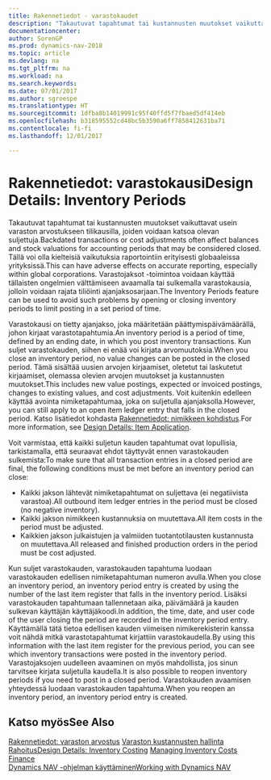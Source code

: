 ```yaml
---
title: Rakennetiedot - varastokaudet
description: "Takautuvat tapahtumat tai kustannusten muutokset vaikuttavat usein varaston arvostukseen tilikausilla, joiden voidaan katsoa olevan suljettuja. Tällä voi olla kielteisiä vaikutuksia raportointiin erityisesti globaaleissa yrityksissä. Varastojaksot -toimintoa voidaan käyttää tällaisten ongelmien välttämiseen avaamalla tai sulkemalla varastokausia, jolloin voidaan rajata tiliöinti ajanjaksosarjaan."
documentationcenter: 
author: SorenGP
ms.prod: dynamics-nav-2018
ms.topic: article
ms.devlang: na
ms.tgt_pltfrm: na
ms.workload: na
ms.search.keywords: 
ms.date: 07/01/2017
ms.author: sgroespe
ms.translationtype: HT
ms.sourcegitcommit: 1dfba8b14019991c95f40ffd5f7fbaed5df414eb
ms.openlocfilehash: b318595552cd48bc5b3590a6ff7858412631ba71
ms.contentlocale: fi-fi
ms.lasthandoff: 12/01/2017

---
```

# <a name="design-details-inventory-periods"></a><span data-ttu-id="9006e-105">Rakennetiedot: varastokausi</span><span class="sxs-lookup"><span data-stu-id="9006e-105">Design Details: Inventory Periods</span></span>
<span data-ttu-id="9006e-106">Takautuvat tapahtumat tai kustannusten muutokset vaikuttavat usein varaston arvostukseen tilikausilla, joiden voidaan katsoa olevan suljettuja.</span><span class="sxs-lookup"><span data-stu-id="9006e-106">Backdated transactions or cost adjustments often affect balances and stock valuations for accounting periods that may be considered closed.</span></span> <span data-ttu-id="9006e-107">Tällä voi olla kielteisiä vaikutuksia raportointiin erityisesti globaaleissa yrityksissä.</span><span class="sxs-lookup"><span data-stu-id="9006e-107">This can have adverse effects on accurate reporting, especially within global corporations.</span></span> <span data-ttu-id="9006e-108">Varastojaksot -toimintoa voidaan käyttää tällaisten ongelmien välttämiseen avaamalla tai sulkemalla varastokausia, jolloin voidaan rajata tiliöinti ajanjaksosarjaan.</span><span class="sxs-lookup"><span data-stu-id="9006e-108">The Inventory Periods feature can be used to avoid such problems by opening or closing inventory periods to limit posting in a set period of time.</span></span>  

 <span data-ttu-id="9006e-109">Varastokausi on tietty ajanjakso, joka määritetään päättymispäivämäärällä, johon kirjaat varastotapahtumia.</span><span class="sxs-lookup"><span data-stu-id="9006e-109">An inventory period is a period of time, defined by an ending date, in which you post inventory transactions.</span></span> <span data-ttu-id="9006e-110">Kun suljet varastokauden, siihen ei enää voi kirjata arvomuutoksia.</span><span class="sxs-lookup"><span data-stu-id="9006e-110">When you close an inventory period, no value changes can be posted in the closed period.</span></span> <span data-ttu-id="9006e-111">Tämä sisältää uusien arvojen kirjaamiset, oletetut tai laskutetut kirjaamiset, olemassa olevien arvojen muutokset ja kustannusten muutokset.</span><span class="sxs-lookup"><span data-stu-id="9006e-111">This includes new value postings, expected or invoiced postings, changes to existing values, and cost adjustments.</span></span> <span data-ttu-id="9006e-112">Voit kuitenkin edelleen käyttää avointa nimiketapahtumaa, joka on suljetulla ajanjaksolla.</span><span class="sxs-lookup"><span data-stu-id="9006e-112">However, you can still apply to an open item ledger entry that falls in the closed period.</span></span> <span data-ttu-id="9006e-113">Katso lisätiedot kohdasta [Rakennetiedot: nimikkeen kohdistus](design-details-item-application.md).</span><span class="sxs-lookup"><span data-stu-id="9006e-113">For more information, see [Design Details: Item Application](design-details-item-application.md).</span></span>  

 <span data-ttu-id="9006e-114">Voit varmistaa, että kaikki suljetun kauden tapahtumat ovat lopullisia, tarkistamalla, että seuraavat ehdot täyttyvät ennen varastokauden sulkemista:</span><span class="sxs-lookup"><span data-stu-id="9006e-114">To make sure that all transaction entries in a closed period are final, the following conditions must be met before an inventory period can close:</span></span>  

-   <span data-ttu-id="9006e-115">Kaikki jakson lähtevät nimiketapahtumat on suljettava (ei negatiivista varastoa).</span><span class="sxs-lookup"><span data-stu-id="9006e-115">All outbound item ledger entries in the period must be closed (no negative inventory).</span></span>  
-   <span data-ttu-id="9006e-116">Kaikki jakson nimikkeen kustannuksia on muutettava.</span><span class="sxs-lookup"><span data-stu-id="9006e-116">All item costs in the period must be adjusted.</span></span>  
-   <span data-ttu-id="9006e-117">Kaikkien jakson julkaistujen ja valmiiden tuotantotilausten kustannusta on muutettava.</span><span class="sxs-lookup"><span data-stu-id="9006e-117">All released and finished production orders in the period must be cost adjusted.</span></span>  

 <span data-ttu-id="9006e-118">Kun suljet varastokauden, varastokauden tapahtuma luodaan varastokauden edellisen nimiketapahtuman numeron avulla.</span><span class="sxs-lookup"><span data-stu-id="9006e-118">When you close an inventory period, an inventory period entry is created by using the number of the last item register that falls in the inventory period.</span></span> <span data-ttu-id="9006e-119">Lisäksi varastokauden tapahtumaan tallennetaan aika, päivämäärä ja kauden sulkevan käyttäjän käyttäjäkoodi.</span><span class="sxs-lookup"><span data-stu-id="9006e-119">In addition, the time, date, and user code of the user closing the period are recorded in the inventory period entry.</span></span> <span data-ttu-id="9006e-120">Käyttämällä tätä tietoa edellisen kauden viimeisen nimikerekisterin kanssa voit nähdä mitkä varastotapahtumat kirjattiin varastokaudella.</span><span class="sxs-lookup"><span data-stu-id="9006e-120">By using this information with the last item register for the previous period, you can see which inventory transactions were posted in the inventory period.</span></span> <span data-ttu-id="9006e-121">Varastojaksojen uudelleen avaaminen on myös mahdollista, jos sinun tarvitsee kirjata suljetulla kaudella.</span><span class="sxs-lookup"><span data-stu-id="9006e-121">It is also possible to reopen inventory periods if you need to post in a closed period.</span></span> <span data-ttu-id="9006e-122">Varastokauden avaamisen yhteydessä luodaan varastokauden tapahtuma.</span><span class="sxs-lookup"><span data-stu-id="9006e-122">When you reopen an inventory period, an inventory period entry is created.</span></span>  

## <a name="see-also"></a><span data-ttu-id="9006e-123">Katso myös</span><span class="sxs-lookup"><span data-stu-id="9006e-123">See Also</span></span>  
 <span data-ttu-id="9006e-124">[Rakennetiedot: varaston arvostus](design-details-inventory-costing.md) [Varaston kustannusten hallinta](finance-manage-inventory-costs.md) [Rahoitus](finance.md)</span><span class="sxs-lookup"><span data-stu-id="9006e-124">[Design Details: Inventory Costing](design-details-inventory-costing.md) [Managing Inventory Costs](finance-manage-inventory-costs.md) [Finance](finance.md)</span></span>  
 [<span data-ttu-id="9006e-125">Dynamics NAV -ohjelman käyttäminen</span><span class="sxs-lookup"><span data-stu-id="9006e-125">Working with Dynamics NAV</span></span>](ui-work-product.md)

